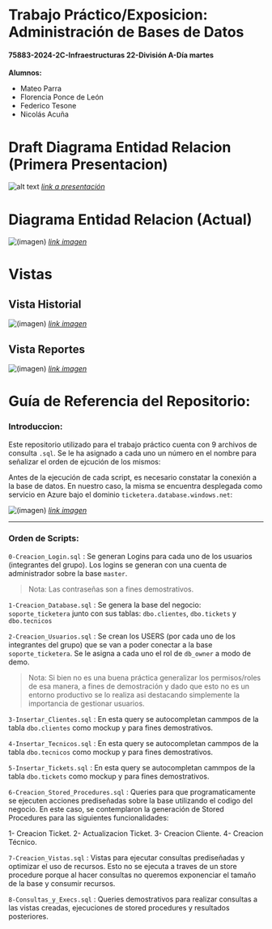 # Trabajo Práctico/Exposicion: Administración de Bases de Datos
#### 75883-2024-2C-Infraestructuras 22-División A-Día martes

**Alumnos:**
- Mateo Parra
- Florencia Ponce de León 
- Federico Tesone
- Nicolás Acuña

# Draft Diagrama Entidad Relacion (Primera Presentacion) 
![alt text](https://i.imgur.com/ROF0WEs.png)
<i>[link a presentación](https://www.canva.com/design/DAGW156nKBs/-WWN8APy9T1_6QDJaYPv2Q/edit?utm_content=DAGW156nKBs&utm_campaign=designshare&utm_medium=link2&utm_source=sharebutton)</i>

# Diagrama Entidad Relacion (Actual)

![(imagen)](https://i.imgur.com/w5ZME0G.png)
<i>[link imagen](https://i.imgur.com/w5ZME0G.png)</i>

# Vistas

## Vista Historial

![(imagen)](https://i.imgur.com/Vh1oED5.png)
<i>[link imagen](https://i.imgur.com/Vh1oED5.png)</i>

## Vista Reportes

![(imagen)](https://i.imgur.com/sLxkgiz.png)
<i>[link imagen](https://i.imgur.com/sLxkgiz.png)</i>


# Guía de Referencia del Repositorio:

### Introduccion:
Este repositorio utilizado para el trabajo práctico cuenta con 9 archivos de consulta `.sql`. Se le ha asignado a cada uno un número en el nombre para señalizar el orden de ejcución de los mismos:

Antes de la ejecución de cada script, es necesario constatar la conexión a la base de datos. En nuestro caso, la misma se encuentra desplegada como servicio en Azure bajo el dominio `ticketera.database.windows.net`:

![(imagen)](https://i.imgur.com/iL7YZZZ.png)
<i>[link imagen](https://i.imgur.com/iL7YZZZ.png)</i>

---

### Orden de Scripts:

`0-Creacion_Login.sql` : Se generan Logins para cada uno de los usuarios (integrantes del grupo). Los logins se generan con una cuenta de administrador sobre la base `master`.

> Nota: Las contraseñas son a fines demostrativos.

`1-Creacion_Database.sql` : Se genera la base del negocio: `soporte_ticketera` junto con sus tablas: `dbo.clientes`, `dbo.tickets` y `dbo.tecnicos`

`2-Creacion_Usuarios.sql` : Se crean los USERS (por cada uno de los integrantes del grupo) que se van a poder conectar a la base `soporte_ticketera`. Se le asigna a cada uno el rol de `db_owner` a modo de demo.

> Nota: Si bien no es una buena práctica generalizar los permisos/roles de esa manera, a fines de demostración y dado que esto no es un entorno productivo se lo realiza asi destacando simplemente la importancia de gestionar usuarios.

`3-Insertar_Clientes.sql` : En esta query se autocompletan cammpos de la tabla `dbo.clientes` como mockup y para fines demostrativos. 

`4-Insertar_Tecnicos.sql` : En esta query se autocompletan cammpos de la tabla `dbo.tecnicos` como mockup y para fines demostrativos. 

`5-Insertar_Tickets.sql` : En esta query se autocompletan cammpos de la tabla `dbo.tickets` como mockup y para fines demostrativos. 

`6-Creacion_Stored_Procedures.sql` : Queries para que programaticamente se ejecuten acciones prediseñadas sobre la base utilizando el codigo del negocio. En este caso, se contemplaron la generación de Stored Procedures para las siguientes funcionalidades:

1- Creacion Ticket.
2- Actualizacion Ticket.
3- Creacion Cliente.
4- Creacion Técnico.

`7-Creacion_Vistas.sql` : Vistas para ejecutar consultas prediseñadas y optimizar el uso de recursos. Esto no se ejecuta a traves de un store procedure porque al hacer consultas no queremos exponenciar el tamaño de la base y consumir recursos.

`8-Consultas_y_Execs.sql` : Queries demostrativos para realizar consultas a las vistas creadas, ejecuciones de stored procedures y resultados posteriores. 